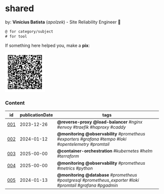 # shared

by: **Vinícius Batista** (*apolzek*) - Site Reliability Engineer 🖤

```
@ for category/subject 
# for tool
```

If something here helped you, make a **pix**:

<img src="images/qrcode.jpeg" alt="qrcode_pix" width="130" height="130">

### Content

| id                 | publicationDate | tags                                                                                                       |
| ------------------ | --------------- | ---------------------------------------------------------------------------------------------------------- |
| [001](content/001) | 2023-12-26      | **@reverse-proxy @load-balancer** *#nginx #envoy #traefik #haproxy #caddy*                                 |
| [002](content/002) | 2024-01-12      | **@monitoring @observability** *#prometheus #exporters #grafana #tempo #loki #opentelemetry #promtail*     |
| [003](content/003) | 2025-00-00      | **@container-orchestration** *#kubernetes #helm #terraform*                                                |
| [004](content/004) | 2025-00-00      | **@monitoring @observability** *#prometheus #metrics #python*                                              |
| [005](content/004) | 2024-01-13      | **@monitoring @database** *#prometheus #postgresql #prometheus_exporter #loki #promtail #grafana #pgadmin* |